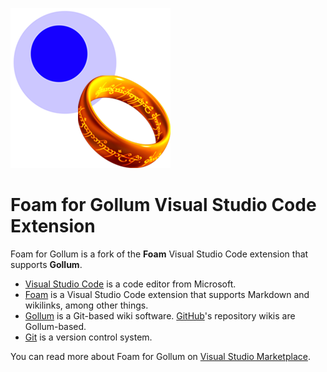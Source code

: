 <img src="packages/foam-vscode/assets/icon/FOAM_FOR_GOLLUM_ICON_256.png" alt="Foam for Gollum" /><br />

# Foam for Gollum Visual Studio Code Extension

Foam for Gollum is a fork of the **Foam** Visual Studio Code extension that supports **Gollum**.

- [Visual Studio Code](https://code.visualstudio.com/) is a code editor from Microsoft.
- [Foam](https://github.com/foambubble/foam/) is a Visual Studio Code extension that supports Markdown and wikilinks, among other things.
- [Gollum](https://github.com/gollum/gollum) is a Git-based wiki software. [GitHub](https://github.com/)'s repository wikis are Gollum-based.
- [Git](https://git-scm.com/) is a version control system.

You can read more about Foam for Gollum on [Visual Studio Marketplace](https://marketplace.visualstudio.com/items?itemName=Hyvnmielenpelitry.foam-vscode-gollum).
